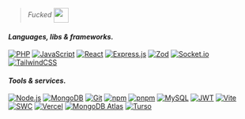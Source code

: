 >_Fucked_    <img src="https://media.tenor.com/uvs84qLH_l8AAAAi/nahh-nah.gif" width="30px" align="center">

#### _Languages, libs & frameworks._

<!--![HTML](https://img.shields.io/badge/HTML-E34F26?style=for-the-badge&logo=html5&logoColor=white)-->
<!--![CSS](https://img.shields.io/badge/CSS-1572B6?style=for-the-badge&logo=css3&logoColor=white)-->
[![PHP](https://img.shields.io/badge/PHP-777BB4?style=for-the-badge&logo=php&logoColor=white)](https://www.php.net/)
[![JavaScript](https://img.shields.io/badge/JavaScript-000000?style=for-the-badge&logo=javascript&logoColor=F7DF1E)](https://developer.mozilla.org/en-US/docs/Web/JavaScript)
[![React](https://img.shields.io/badge/React-282c34?style=for-the-badge&logo=react&logoColor=61DAFB)](https://react.dev/)
[![Express.js](https://img.shields.io/badge/Express.js-78c461?style=for-the-badge&logo=express&logoColor=white)](https://expressjs.com/)
[![Zod](https://img.shields.io/badge/Zod-3B82F6?style=for-the-badge&logo=Zod&logoColor=white)](https://zod.dev/)
[![Socket.io](https://img.shields.io/badge/Socket.io-000000?style=for-the-badge&logo=socket.io&logoColor=white)](https://socket.io/)
[![TailwindCSS](https://img.shields.io/badge/TailwindCSS-FFFFFF?style=for-the-badge&logo=tailwindcss&logoColor=38BCF9)](https://tailwindcss.com/)


#### _Tools & services._

[![Node.js](https://img.shields.io/badge/Node.js-339933?style=for-the-badge&logo=node.js&logoColor=white)](https://nodejs.org/en/)
[![MongoDB](https://img.shields.io/badge/MongoDB-47A248?style=for-the-badge&logo=mongodb&logoColor=white)](https://www.mongodb.com/)
[![Git](https://img.shields.io/badge/Git-F05032?style=for-the-badge&logo=git&logoColor=white)](https://git-scm.com/)
[![npm](https://img.shields.io/badge/npm-CB3837?style=for-the-badge&logo=npm&logoColor=white)](https://www.npmjs.com/)
[![pnpm](https://img.shields.io/badge/pnpm-ffffff?style=for-the-badge&logo=pnpm&logoColor=f69220)](https://pnpm.io/)
[![MySQL](https://img.shields.io/badge/MySQL-4479A1?style=for-the-badge&logo=mysql&logoColor=white)](https://www.mysql.com/)
[![JWT](https://img.shields.io/badge/JWT-000000?style=for-the-badge&logo=JSON%20web%20tokens&logoColor=white)](https://jwt.io/)
[![Vite](https://img.shields.io/badge/Vite-FFD62E?style=for-the-badge&logo=Vite&logoColor=646CFF)](https://vitejs.dev/)
[![SWC](https://img.shields.io/badge/SWC-%2320232a.svg?style=for-the-badge&logo=swc&logoColor=%23F2C94C)](https://swc.rs/)
[![Vercel](https://img.shields.io/badge/Vercel-black?logo=vercel&style=for-the-badge)](https://vercel.com/home)
[![MongoDB Atlas](https://img.shields.io/badge/MongoDB%20Atlas-47A248?logo=mongodb&logoColor=white&style=for-the-badge)](https://www.mongodb.com/products/platform/atlas-database)
[![Turso](https://img.shields.io/badge/Turso-4ff7d1?logo=turso&logoColor=white&style=for-the-badge)](https://turso.tech/)


<!-- Old JS badge ![JavaScript](https://img.shields.io/badge/JavaScript-F7DF1E?style=for-the-badge&logo=javascript&logoColor=black) -->
